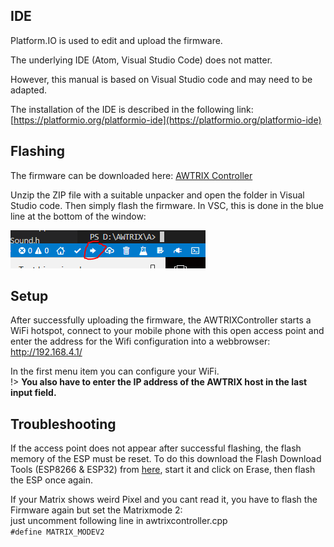 ## **IDE**

Platform.IO is used to edit and upload the firmware.

The underlying IDE (Atom, Visual Studio Code) does not matter.

However, this manual is based on Visual Studio code and may need to be adapted.

The installation of the IDE is described in the following link:
[https://platformio.org/platformio-ide](https://platformio.org/platformio-ide)

## **Flashing**

The firmware can be downloaded here:
[AWTRIX Controller](http://awtrix.blueforcer.de/awtrixcontroller.zip)


Unzip the ZIP file with a suitable unpacker and open the folder in Visual Studio code. Then simply flash the firmware. In VSC, this is done in the blue line at the bottom of the window:  

![image alt text](assets/image_2.png)

## **Setup**
After successfully uploading the firmware, the AWTRIXController starts a WiFi hotspot, connect to your mobile phone with this open access point and enter the address for the Wifi configuration into a webbrowser:   
http://192.168.4.1/

In the first menu item you can configure your WiFi.  
!> **You also have to enter the IP address of the AWTRIX host in the last input field.**


## **Troubleshooting**
If the access point does not appear after successful flashing, the flash memory of the ESP must be reset.
To do this download the Flash Download Tools (ESP8266 & ESP32)
 from [here](https://www.espressif.com/en/support/download/other-tools), start it and click on Erase, then flash the ESP once again.

If your Matrix shows weird Pixel and you cant read it, you have to flash the Firmware again but set the Matrixmode 2:  
just uncomment following line in awtrixcontroller.cpp   
```#define MATRIX_MODEV2```